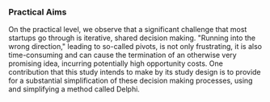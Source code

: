 ### Practical Aims

On the practical level, we observe that a significant challenge that most startups go through is iterative, shared decision making. "Running into the wrong direction," leading to so-called pivots, is not only frustrating, it is also time-consuming and can cause the termination of an otherwise very promising idea, incurring potentially high opportunity costs. One contribution that this study intends to make by its study design is to provide for a substantial simplification of these decision making processes, using and simplifying a method called Delphi.


